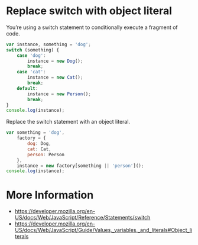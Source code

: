 Replace switch with object literal
===================================
You’re using a switch statement to conditionally execute a fragment of code.

```javascript
var instance, something = 'dog';
switch (something) {
    case 'dog':
        instance = new Dog();
        break;
    case 'cat':
        instance = new Cat();
        break;
    default:
        instance = new Person();
        break;
}
console.log(instance);
```

Replace the switch statement with an object literal.

```javascript
var something = 'dog', 
    factory = {
        dog: Dog,
        cat: Cat,
        person: Person
    },
    instance = new factory[something || 'person']();
console.log(instance);
```

# More Information

- https://developer.mozilla.org/en-US/docs/Web/JavaScript/Reference/Statements/switch
- https://developer.mozilla.org/en-US/docs/Web/JavaScript/Guide/Values,_variables,_and_literals#Object_literals

